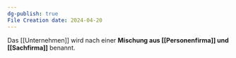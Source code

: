 ```yaml
---
dg-publish: true
File Creation date: 2024-04-20
---
```

Das [[Unternehmen]] wird nach einer **Mischung aus [[Personenfirma]] und [[Sachfirma]]** benannt.